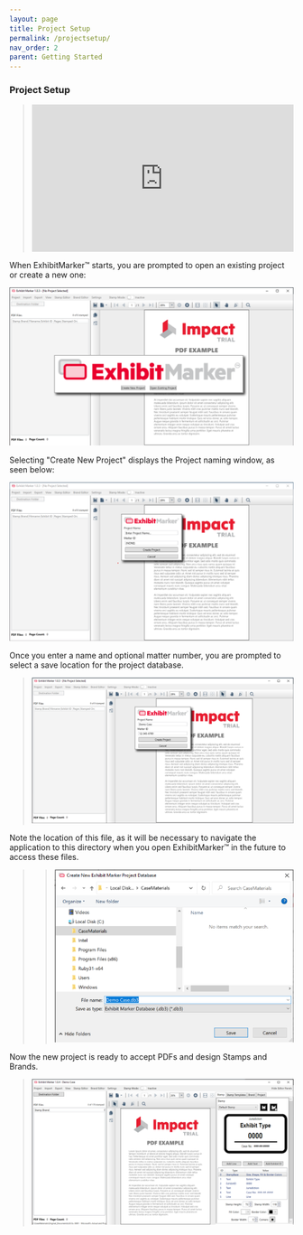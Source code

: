 ```yaml
---
layout: page
title: Project Setup
permalink: /projectsetup/
nav_order: 2
parent: Getting Started
---
```


### Project Setup

> <div style="padding:56.25% 0 0 0;position:relative;"><iframe src="https://player.vimeo.com/video/823046020?h=a5b77d80ce&amp;badge=0&amp;autopause=0&amp;player_id=0&amp;app_id=58479" frameborder="0" allow="autoplay; fullscreen; picture-in-picture" allowfullscreen style="position:absolute;top:0;left:0;width:100%;height:100%;" title="1 - Creating a Case"></iframe></div><script src="https://player.vimeo.com/api/player.js"></script>

When ExhibitMarker&trade; starts, you are prompted to open an existing project or create a new one:

![Screen Grab - Create or Open Existing Project](../../assets/user_interface_assets/UserInterface_01_Start.png)

Selecting "Create New Project" displays the Project naming window, as seen below:

 ![Screen Grab - Create New Project Options](../../assets/user_interface_assets/UserInterface_02_CreateNewProject.png)

Once you enter a name and optional matter number, you are prompted to select a save location for the project database.  

> ![Screen grab of User Interface name and ID](../../assets/user_interface_assets/UserInterface_03_NameAndID.png)

Note the location of this file, as it will be necessary to navigate the application to this directory when you open ExhibitMarker&trade; in the future to access these files.

> > ![Screen Grab - Save Location](../../assets/user_interface_assets/UserInterface_04_ProjectDatabaseSaveLocation.png)

Now the new project is ready to accept PDFs and design Stamps and Brands.

> ![Screen Grab - Initial New Project View with Stamp Editor](../../assets/user_interface_assets/UserInterface_Menu_10_NewProjectReady.png)